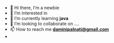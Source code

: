 - 👋 Hi there, I’m a newbie 
- 👀 I’m interested in 
- 🌱 I’m currently learning **java**
- 💞️ I’m looking to collaborate on ....
- 📫 How to reach me **daminipalnati@gmail.com**
- 

